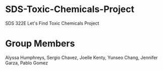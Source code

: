 # SDS-Toxic-Chemicals-Project
SDS 322E Let's Find Toxic Chemicals Project
# Group Members
Alyssa Humphreys, Sergio Chavez, Joelle Kenty, Yunseo Chang, Jennifer Garza, Pablo Gomez
